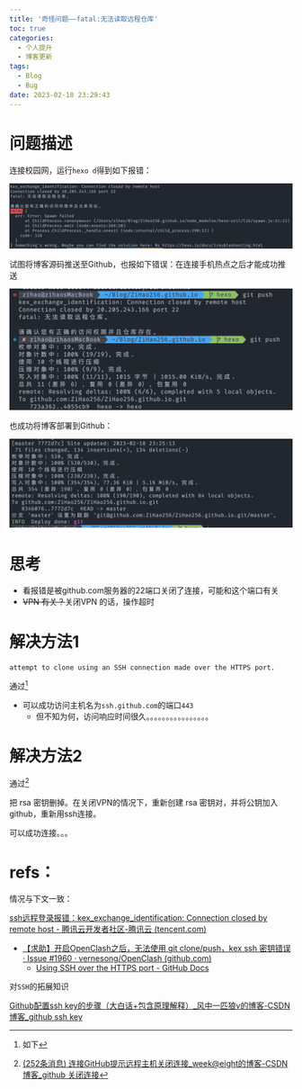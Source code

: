 ```yaml
---
title: '奇怪问题——fatal:无法读取远程仓库'
toc: true
categories:
  - 个人提升
  - 博客更新
tags:
  - Blog
  - Bug
date: 2023-02-18 23:29:43
---
```


# 问题描述

连接校园网，运行`hexo d`得到如下报错：

![image-20230218233114978](https://raw.githubusercontent.com/ZiHao256/Gallery/master/uPic/2023/02/image-20230218233114978.png)

试图将博客源码推送至Github，也报如下错误：在连接手机热点之后才能成功推送

![image-20230218233129157](https://raw.githubusercontent.com/ZiHao256/Gallery/master/uPic/2023/02/image-20230218233129157.png)

也成功将博客部署到Github：

![image-20230218233138553](https://raw.githubusercontent.com/ZiHao256/Gallery/master/uPic/2023/02/image-20230218233138553.png)

# 思考

- 看报错是被github.com服务器的22端口关闭了连接，可能和这个端口有关
- ~~VPN 有关？~~关闭VPN 的话，操作超时



# 解决方法1

`attempt to clone using an SSH connection made over the HTTPS port.`

通过[^官方解法]

- 可以成功访问主机名为`ssh.github.com`的端口`443`
  - 但不知为何，访问响应时间很久。。。。。。。。。。。。。。。。



# 解决方法2

通过[^方法2]

把 rsa 密钥删掉。在关闭VPN的情况下，重新创建 rsa 密钥对，并将公钥加入github，重新用ssh连接。

可以成功连接。。。



# **refs：**

情况与下文一致：

[ssh远程登录报错：kex_exchange_identification: Connection closed by remote host - 腾讯云开发者社区-腾讯云 (tencent.com)](https://cloud.tencent.com/developer/article/1946906)



[^官方解法]:如下

- [【求助】开启OpenClash之后，无法使用 git clone/push，kex ssh 密钥错误 · Issue #1960 · vernesong/OpenClash (github.com)](https://github.com/vernesong/OpenClash/issues/1960#issuecomment-1115732292)
  - [Using SSH over the HTTPS port - GitHub Docs](https://docs.github.com/en/authentication/troubleshooting-ssh/using-ssh-over-the-https-port)



[^方法2]:[(252条消息) 连接GitHub提示远程主机关闭连接_week@eight的博客-CSDN博客_github 关闭连接](https://blog.csdn.net/qq_43431735/article/details/106031021)



对`SSH`的拓展知识

[Github配置ssh key的步骤（大白话+包含原理解释）_风中一匹狼v的博客-CSDN博客_github ssh key](https://blog.csdn.net/weixin_42310154/article/details/118340458)



